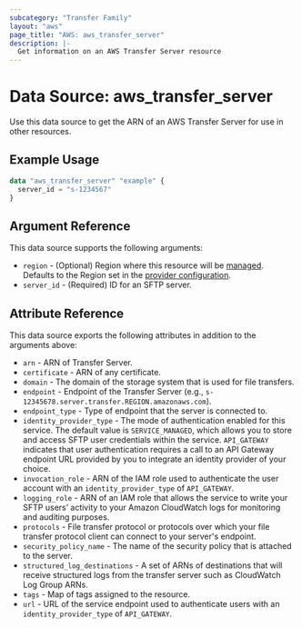 ```yaml
---
subcategory: "Transfer Family"
layout: "aws"
page_title: "AWS: aws_transfer_server"
description: |-
  Get information on an AWS Transfer Server resource
---
```


# Data Source: aws_transfer_server

Use this data source to get the ARN of an AWS Transfer Server for use in other
resources.

## Example Usage

```terraform
data "aws_transfer_server" "example" {
  server_id = "s-1234567"
}
```

## Argument Reference

This data source supports the following arguments:

* `region` - (Optional) Region where this resource will be [managed](https://docs.aws.amazon.com/general/latest/gr/rande.html#regional-endpoints). Defaults to the Region set in the [provider configuration](https://registry.terraform.io/providers/hashicorp/aws/latest/docs#aws-configuration-reference).
* `server_id` - (Required) ID for an SFTP server.

## Attribute Reference

This data source exports the following attributes in addition to the arguments above:

* `arn` - ARN of Transfer Server.
* `certificate` - ARN of any certificate.
* `domain` -  The domain of the storage system that is used for file transfers.
* `endpoint` - Endpoint of the Transfer Server (e.g., `s-12345678.server.transfer.REGION.amazonaws.com`).
* `endpoint_type` - Type of endpoint that the server is connected to.
* `identity_provider_type` - The mode of authentication enabled for this service. The default value is `SERVICE_MANAGED`, which allows you to store and access SFTP user credentials within the service. `API_GATEWAY` indicates that user authentication requires a call to an API Gateway endpoint URL provided by you to integrate an identity provider of your choice.
* `invocation_role` - ARN of the IAM role used to authenticate the user account with an `identity_provider_type` of `API_GATEWAY`.
* `logging_role` - ARN of an IAM role that allows the service to write your SFTP users’ activity to your Amazon CloudWatch logs for monitoring and auditing purposes.
* `protocols` - File transfer protocol or protocols over which your file transfer protocol client can connect to your server's endpoint.
* `security_policy_name` - The name of the security policy that is attached to the server.
* `structured_log_destinations` - A set of ARNs of destinations that will receive structured logs from the transfer server such as CloudWatch Log Group ARNs.
* `tags` - Map of tags assigned to the resource.
* `url` - URL of the service endpoint used to authenticate users with an `identity_provider_type` of `API_GATEWAY`.
